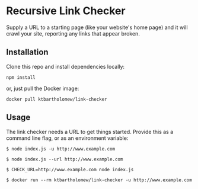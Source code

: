 # Recursive Link Checker

Supply a URL to a starting page (like your website's home page) and it will crawl your site, reporting any links that appear broken.

## Installation

Clone this repo and install dependencies locally:

```
npm install
```

or, just pull the Docker image:

```
docker pull ktbartholomew/link-checker
```

## Usage

The link checker needs a URL to get things started. Provide this as a command line flag, or as an environment variable:

```
$ node index.js -u http://www.example.com

$ node index.js --url http://www.example.com

$ CHECK_URL=http://www.example.com node index.js

$ docker run --rm ktbartholomew/link-checker -u http://www.example.com
```
